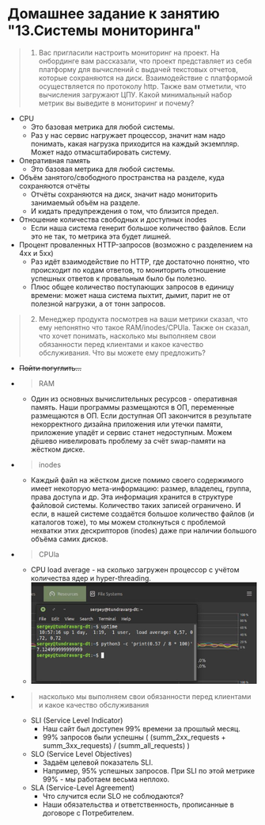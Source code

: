 # Домашнее задание к занятию "13.Системы мониторинга"



> 1. Вас пригласили настроить мониторинг на проект. На онбординге вам рассказали, что проект представляет из себя 
платформу для вычислений с выдачей текстовых отчетов, которые сохраняются на диск. Взаимодействие с платформой 
осуществляется по протоколу http. Также вам отметили, что вычисления загружают ЦПУ. Какой минимальный набор метрик вы
выведите в мониторинг и почему?


* CPU
    * Это базовая метрика для любой системы.
    * Раз у нас сервис нагружает процессор, значит нам надо понимать, какая нагрузка приходится на каждый экземпляр.
        Может надо отмасштабировать систему.
* Оперативная память
    * Это базовая метрика для любой системы.
* Объём занятого/свободного пространства на разделе, куда сохраняются отчёты
    * Отчёты сохраняются на диск, значит надо мониторить занимаемый объём на разделе.
    * И кидать предупреждения о том, что близится предел.
* Отношение количества свободных и доступных inodes
    * Если наша система генерит большое количество файлов.
        Если это не так, то метрика эта будет лишней.
* Процент проваленных HTTP-запросов (возможно с разделением на 4xx и 5xx)
    * Раз идёт взаимодействие по HTTP, где достаточно понятно, что происходит по кодам ответов, то мониторить отношение успешных ответов к провальным было бы полезно.
    * Плюс общее количество поступающих запросов в единицу времени: может наша система пыхтит, дымит, парит не от полезной нагрузки, а от тонн запросов.


> 2. Менеджер продукта посмотрев на ваши метрики сказал, что ему непонятно что такое RAM/inodes/CPUla. Также он сказал, 
что хочет понимать, насколько мы выполняем свои обязанности перед клиентами и какое качество обслуживания. Что вы 
можете ему предложить?


* ~~Пойти погуглить...~~
* > RAM
    * Один из основных вычислительных ресурсов - оперативная память.
        Наши программы размещаются в ОП, переменные размещаются в ОП.
        Если доступная ОП закончится в результате некорректного дизайна приложения или утечки памяти, приложение упадёт и сервис станет недоступным.
        Можем дёшево нивелировать проблему за счёт swap-памяти на жёстком диске.
* > inodes
    * Каждый файл на жёстком диске помимо своего содержимого имеет некоторую мета-информацию: размер, владелец, группа, права доступа и др.
        Эта информация хранится в структуре файловой системы.
        Количество таких записей ограничено.
        И если, в нашей системе создаётся большое количество файлов (и каталогов тоже),
        то мы можем столкнуться с проблемой нехватки этих дескрипторов (inodes)
        даже при наличии большого объёма самих дисков.
* > CPUla
    * CPU load average - на сколько загружен процессор с учётом количества ядер и hyper-threading.
    * ![Uptime](files/uptime.jpg)
* > насколько мы выполняем свои обязанности перед клиентами и какое качество обслуживания
    * SLI (Service Level Indicator)
        * Наш сайт был доступен 99% времени за прошлый месяц.
        * 99% запросов были успешны ( (summ_2xx_requests + summ_3xx_requests) / (summ_all_requests) )
    * SLO (Service Level Objectives)
        * Задаём целевой показатель SLI.
        * Например, 95% успешных запросов. При SLI по этой метрике 99% - мы работаем весьма неплохо.
    * SLA (Service-Level Agreement)
        * Что случится если SLO не соблюдаются?
        * Наши обязательства и ответственность, прописанные в договоре с Потребителем.
